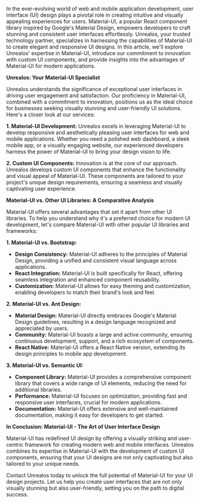 <!--- 
  title: Crafting Stunning User Interfaces with Unrealos: An In-Depth Guide to Material-UI
-->

In the ever-evolving world of web and mobile application development, user interface (UI) design plays a pivotal role in creating intuitive and visually appealing experiences for users. Material-UI, a popular React component library inspired by Google's Material Design, empowers developers to craft stunning and consistent user interfaces effortlessly. Unrealos, your trusted technology partner, specializes in harnessing the capabilities of Material-UI to create elegant and responsive UI designs. In this article, we'll explore Unrealos' expertise in Material-UI, introduce our commitment to innovation with custom UI components, and provide insights into the advantages of Material-UI for modern applications.

**Unrealos: Your Material-UI Specialist**

Unrealos understands the significance of exceptional user interfaces in driving user engagement and satisfaction. Our proficiency in Material-UI, combined with a commitment to innovation, positions us as the ideal choice for businesses seeking visually stunning and user-friendly UI solutions. Here's a closer look at our services:

**1. Material-UI Development:**
Unrealos excels in leveraging Material-UI to develop responsive and aesthetically pleasing user interfaces for web and mobile applications. Whether you need a polished web dashboard, a sleek mobile app, or a visually engaging website, our experienced developers harness the power of Material-UI to bring your design vision to life.

**2. Custom UI Components:**
Innovation is at the core of our approach. Unrealos develops custom UI components that enhance the functionality and visual appeal of Material-UI. These components are tailored to your project's unique design requirements, ensuring a seamless and visually captivating user experience.

**Material-UI vs. Other UI Libraries: A Comparative Analysis**

Material-UI offers several advantages that set it apart from other UI libraries. To help you understand why it's a preferred choice for modern UI development, let's compare Material-UI with other popular UI libraries and frameworks:

**1. Material-UI vs. Bootstrap:**
   - **Design Consistency:** Material-UI adheres to the principles of Material Design, providing a unified and consistent visual language across applications.
   - **React Integration:** Material-UI is built specifically for React, offering seamless integration and enhanced component reusability.
   - **Customization:** Material-UI allows for easy theming and customization, enabling developers to match their brand's look and feel.

**2. Material-UI vs. Ant Design:**
   - **Material Design:** Material-UI directly embraces Google's Material Design guidelines, resulting in a design language recognized and appreciated by users.
   - **Community:** Material-UI boasts a large and active community, ensuring continuous development, support, and a rich ecosystem of components.
   - **React Native:** Material-UI offers a React Native version, extending its design principles to mobile app development.

**3. Material-UI vs. Semantic UI:**
   - **Component Library:** Material-UI provides a comprehensive component library that covers a wide range of UI elements, reducing the need for additional libraries.
   - **Performance:** Material-UI focuses on optimization, providing fast and responsive user interfaces, crucial for modern applications.
   - **Documentation:** Material-UI offers extensive and well-maintained documentation, making it easy for developers to get started.

**In Conclusion: Material-UI - The Art of User Interface Design**

Material-UI has redefined UI design by offering a visually striking and user-centric framework for creating modern web and mobile interfaces. Unrealos combines its expertise in Material-UI with the development of custom UI components, ensuring that your UI designs are not only captivating but also tailored to your unique needs.

Contact Unrealos today to unlock the full potential of Material-UI for your UI design projects. Let us help you create user interfaces that are not only visually stunning but also user-friendly, setting you on the path to digital success.
